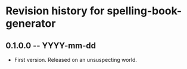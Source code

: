 # Revision history for spelling-book-generator

## 0.1.0.0 -- YYYY-mm-dd

* First version. Released on an unsuspecting world.
